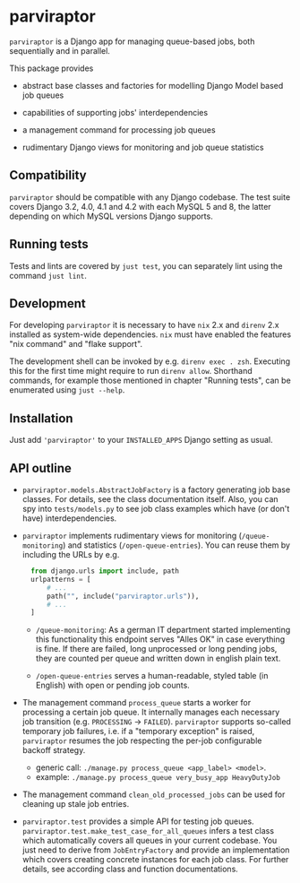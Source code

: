 # parviraptor

`parviraptor` is a Django app for managing queue-based jobs, both
sequentially and in parallel.

This package provides

- abstract base classes and factories for modelling Django Model based
  job queues

- capabilities of supporting jobs' interdependencies

- a management command for processing job queues

- rudimentary Django views for monitoring and job queue statistics


## Compatibility

`parviraptor` should be compatible with any Django codebase. The test suite
covers Django 3.2, 4.0, 4.1 and 4.2 with each MySQL 5 and 8, the latter
depending on which MySQL versions Django supports.

## Running tests

Tests and lints are covered by `just test`, you can separately lint using
the command `just lint`.

## Development

For developing `parviraptor` it is necessary to have `nix` 2.x and `direnv`
2.x installed as system-wide dependencies. `nix` must have enabled the features
"nix command" and "flake support".

The development shell can be invoked by e.g. `direnv exec . zsh`. Executing
this for the first time might require to run `direnv allow`. Shorthand
commands, for example those mentioned in chapter "Running tests", can be
enumerated using `just --help`.

## Installation

Just add `'parviraptor'` to your `INSTALLED_APPS` Django setting as usual.

## API outline

- `parviraptor.models.AbstractJobFactory` is a factory generating
  job base classes. For details, see the class documentation itself.
  Also, you can spy into `tests/models.py` to see job class examples
  which have (or don't have) interdependencies.

- `parviraptor` implements rudimentary views for monitoring
  (`/queue-monitoring`) and statistics (`/open-queue-entries`).
  You can reuse them by including the URLs by e.g.

  ```python
    from django.urls import include, path
    urlpatterns = [
        # ...
        path("", include("parviraptor.urls")),
        # ...
    ]
  ```

  - `/queue-monitoring`: As a german IT department started implementing
    this functionality this endpoint serves "Alles OK" in case everything
    is fine. If there are failed, long unprocessed or long pending jobs,
    they are counted per queue and written down in english plain text.

  - `/open-queue-entries` serves a human-readable, styled table (in English)
    with open or pending job counts.

- The management command `process_queue` starts a worker for processing a
  certain job queue. It internally manages each necessary job transition
  (e.g. `PROCESSING` -> `FAILED`). `parviraptor` supports so-called temporary
  job failures, i.e. if a "temporary exception" is raised, `parviraptor`
  resumes the job respecting the per-job configurable backoff strategy.
  - generic call: `./manage.py process_queue <app_label> <model>`.
  - example: `./manage.py process_queue very_busy_app HeavyDutyJob`

- The management command `clean_old_processed_jobs` can be used for cleaning
  up stale job entries.

- `parviraptor.test` provides a simple API for testing job queues.
  `parviraptor.test.make_test_case_for_all_queues` infers a test class which
  automatically covers all queues in your current codebase. You just need
  to derive from `JobEntryFactory` and provide an implementation which covers
  creating concrete instances for each job class.
  For further details, see according class and function documentations.
